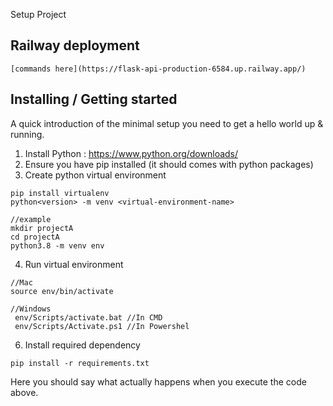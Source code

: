 Setup Project

## Railway deployment

```shell
[commands here](https://flask-api-production-6584.up.railway.app/)
```

## Installing / Getting started

A quick introduction of the minimal setup you need to get a hello world up &
running.

1. Install Python : https://www.python.org/downloads/
2. Ensure you have pip installed (it should comes with python packages)
3. Create python virtual environment

```shell
pip install virtualenv
python<version> -m venv <virtual-environment-name>

//example
mkdir projectA
cd projectA
python3.8 -m venv env
```

4. Run virtual environment
   
```shell
//Mac
source env/bin/activate

//Windows
 env/Scripts/activate.bat //In CMD
 env/Scripts/Activate.ps1 //In Powershel
```
6. Install required dependency
```shell
pip install -r requirements.txt
```

Here you should say what actually happens when you execute the code above.
